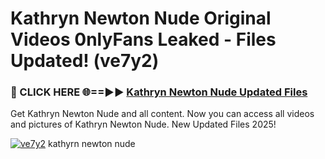 # Kathryn Newton Nude Original Videos 0nlyFans Leaked - Files Updated! (ve7y2)

<h3>🔴 CLICK HERE 🌐==►► <a href="https://tinyurl.com/yrmya6cz" rel="nofollow">Kathryn Newton Nude Updated Files</a></h3>

Get Kathryn Newton Nude and all content. Now you can access all videos and pictures of Kathryn Newton Nude. New Updated Files 2025!

[![ve7y2](https://i.imgur.com/FMdXYCs.gif)](https://tinyurl.com/yrmya6cz)
kathyrn newton nude